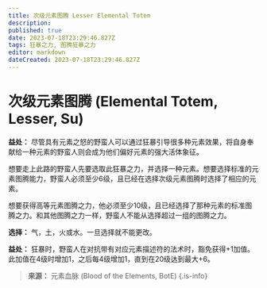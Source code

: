 ```yaml
---
title: 次级元素图腾 Lesser Elemental Totem
description: 
published: true
date: 2023-07-18T23:29:46.827Z
tags: 狂暴之力, 图腾狂暴之力
editor: markdown
dateCreated: 2023-07-18T23:29:46.827Z
---
```


# 次级元素图腾 (Elemental Totem, Lesser, Su)
**益处：** 尽管具有元素之怒的野蛮人可以通过狂暴引导很多种元素效果，将自身奉献给一种元素的野蛮人则会成为他们偏好元素的强大活体象征。

想要走上此路的野蛮人先要选取此狂暴之力，并选择一种元素。想要选择标准的元素图腾能力，野蛮人必须至少6级，且已经在选择次级元素图腾时选择了相应的元素。

想要获得高等元素图腾之力，他必须至少10级，且已经选择了那种元素的标准图腾之力。和其他图腾之力一样，野蛮人不能从选择超过一组的图腾之力。

**选择：** 气，土，火或水。一旦选择就不能更改。

**益处：** 狂暴时，野蛮人在对抗带有对应元素描述符的法术时，豁免获得+1加值。此加值在4级时增加1，之后每4级增加1，直到在20级达到最大+6。

> **来源：** 元素血脉 (Blood of the Elements, BotE)
{.is-info}
